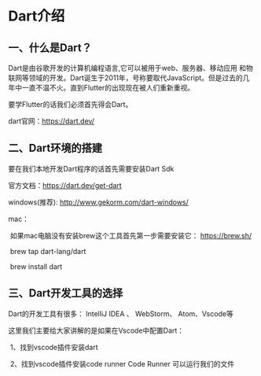 # Dart介绍

## 一、什么是Dart？

Dart是由谷歌开发的计算机编程语言,它可以被用于web、服务器、移动应用 和物联网等领域的开发。Dart诞生于2011年，号称要取代JavaScript。但是过去的几年中一直不温不火。直到Flutter的出现现在被人们重新重视。

要学Flutter的话我们必须首先得会Dart。

dart官网：https://dart.dev/

## 二、Dart环境的搭建

要在我们本地开发Dart程序的话首先需要安装Dart Sdk

官方文档：https://dart.dev/get-dart

windows(推荐): http://www.gekorm.com/dart-windows/

mac：

​		如果mac电脑没有安装brew这个工具首先第一步需要安装它：  https://brew.sh/

​		brew tap dart-lang/dart

​		brew install dart

## 三、Dart开发工具的选择

Dart的开发工具有很多： IntelliJ IDEA  、 WebStorm、 Atom、Vscode等

这里我们主要给大家讲解的是如果在Vscode中配置Dart：

​		1、找到vscode插件安装dart

​		2、找到vscode插件安装code runner     Code Runner  可以运行我们的文件